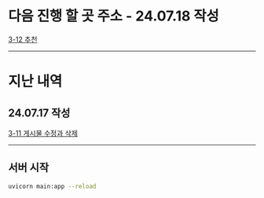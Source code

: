 # 다음 진행 할 곳 주소 - 24.07.18 작성
[3-12 추천](https://wikidocs.net/177135)

---
# 지난 내역
## 24.07.17 작성
[3-11 게시물 수정과 삭제](https://wikidocs.net/177112)

---

## 서버 시작
```bash
uvicorn main:app --reload
```